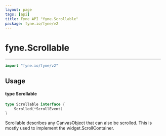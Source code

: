 ```yaml
---
layout: page
tags: [api]
title: Fyne API "fyne.Scrollable"
package: fyne.io/fyne/v2
---
```


# fyne.Scrollable
---
```go
import "fyne.io/fyne/v2"
```

## Usage

#### type Scrollable

```go
type Scrollable interface {
	Scrolled(*ScrollEvent)
}
```

Scrollable describes any CanvasObject that can also be scrolled. This is mostly used to implement the widget.ScrollContainer.

